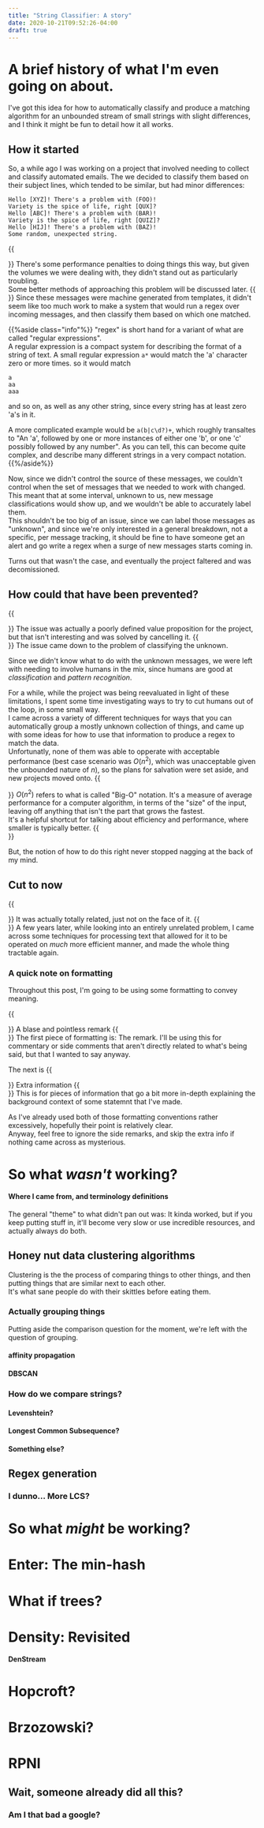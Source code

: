 ```yaml
---
title: "String Classifier: A story"
date: 2020-10-21T09:52:26-04:00
draft: true
---
```

# A brief history of what I'm even going on about.
I've got this idea for how to automatically classify and produce a matching algorithm for an unbounded stream of small strings with slight differences, and I think it might be fun to detail how it all works.

## How it started
So, a while ago I was working on a project that involved needing to collect and classify automated emails.
The we decided to classify them based on their subject lines, which tended to be similar, but had minor differences:
```
Hello [XYZ]! There's a problem with (FOO)!
Variety is the spice of life, right [QUX]?
Hello [ABC]! There's a problem with (BAR)!
Variety is the spice of life, right [QUIZ]?
Hello [HIJ]! There's a problem with (BAZ)!
Some random, unexpected string.
```

{{<aside>}}
There's some performance penalties to doing things this way, but given the volumes we were dealing with, they didn't 
stand out as particularly troubling.  
Some better methods of approaching this problem will be discussed later.
{{</aside>}}
Since these messages were machine generated from templates, it didn't seem like too much work to make a system
that would run a regex over incoming messages, and then classify them based on which one matched.


{{%aside class="info"%}}
"regex" is short hand for a variant of what are called "regular expressions".  
A regular expression is a compact system for describing the format
of a string of text.
A small regular expression `a*` would match the 'a' character zero or more times.
so it would match
```
a
aa
aaa
```
and so on, as well as any other string, since every string has at least zero 'a's in it.

A more complicated example would be `a(b|c\d?)+`, which roughly transaltes to "An 'a', followed by one or more instances of either one 'b', or one 'c' possibly followed by any number".
As you can tell, this can become quite complex, and describe many different strings in a very compact notation.
{{%/aside%}}

Now, since we didn't control the source of these messages, we couldn't control when the set of messages that we needed to work with changed.
This meant that at some interval, unknown to us, new message classifications would show up, and we wouldn't be able to accurately label them.  
This shouldn't be too big of an issue, since we can label those messages as "unknown", and since we're only interested in a general breakdown, not 
a specific, per message tracking, it should be fine to have someone get an alert and go write a regex when a surge of new messages starts coming in.  

Turns out that wasn't the case, and eventually the project faltered and was decomissioned.

## How could that have been prevented?

{{<aside>}}
The issue was actually a poorly defined value proposition for the project, but that isn't interesting and was solved by cancelling it.
{{</aside>}}
The issue came down to the problem of classifying the unknown.


Since we didn't know what to do with the unknown messages, we were left with needing to involve humans in the mix, since humans are good at *classification* and *pattern recognition*.

For a while, while the project was being reevaluated in light of these limitations, I spent some time investigating ways to try to cut humans out of the loop, in some small way.  
I came across a variety of different techniques for ways that you can automatically group a mostly unknown collection of things, and came up with some ideas for how to use that information to produce a regex to match the data.  
Unfortunatly, none of them was able to opperate with acceptable performance (best case scenario was $O(n^2)$, which was unacceptable given the unbounded nature of $n$), so the plans for salvation were set aside, and new projects moved onto.
{{<aside class="info">}}
$O(n^2)$ refers to what is called "Big-O" notation.  It's a measure of average performance for a computer algorithm, in terms of the "size" of the input, leaving off anything that isn't the part that grows the fastest.  
It's a helpful shortcut for talking about efficiency and performance, where smaller is typically better.
{{</aside>}}

But, the notion of how to do this right never stopped nagging at the back of my mind.

## Cut to now

{{<aside>}}
It was actually totally related, just not on the face of it.
{{</aside>}}
A few years later, while looking into an entirely unrelated problem, I came across some techniques for processing text that allowed for it to be operated on *much* more efficient manner, and made the whole thing tractable again.  

### A quick note on formatting
Throughout this post, I'm going to be using some formatting to convey meaning.

{{<aside>}}
A blase and pointless remark
{{</aside>}}
The first piece of formatting is: The remark.
I'll be using this for commentary or side comments that aren't directly related to what's being said, but that I wanted to say anyway.

The next is
{{<aside class="info">}}
Extra information
{{</aside>}}
This is for pieces of information that go a bit more in-depth explaining the background context of some statemnt that I've made.

As I've already used both of those formatting conventions rather excessively, hopefully their point is relatively clear.  
Anyway, feel free to ignore the side remarks, and skip the extra info if nothing came across as mysterious.

# So what *wasn't* working?
#### Where I came from, and terminology definitions
The general "theme" to what didn't pan out was: It kinda worked, but if you keep putting stuff in, it'll become very slow or
use incredible resources, and actually always do both.

## Honey nut data clustering algorithms
Clustering is the the process of comparing things to other things, and then putting
things that are similar next to each other.  
It's what sane people do with their skittles before eating them.
### Actually grouping things
Putting aside the comparison question for the moment, we're left with the question of grouping.

#### affinity propagation
#### DBSCAN

### How do we compare strings?
#### Levenshtein?
#### Longest Common Subsequence?
#### Something else?

## Regex generation
### I dunno... More LCS?

# So what *might* be working?

# Enter: The min-hash

# What if trees?

# Density: Revisited
#### DenStream

# Hopcroft?
# Brzozowski?

# RPNI
## Wait, someone already did all this?
### Am I that bad a google?

<!-- 
```go
go func() {
	for event := range eventStream {
		switch event.Type {
	default:
			fmt.Println(event.Text)
		}
	}
}()
```

$$\int_{a}^{b} x^2 dx$$

Integrate $\int x^3 dx$ to get the answer.
-->

